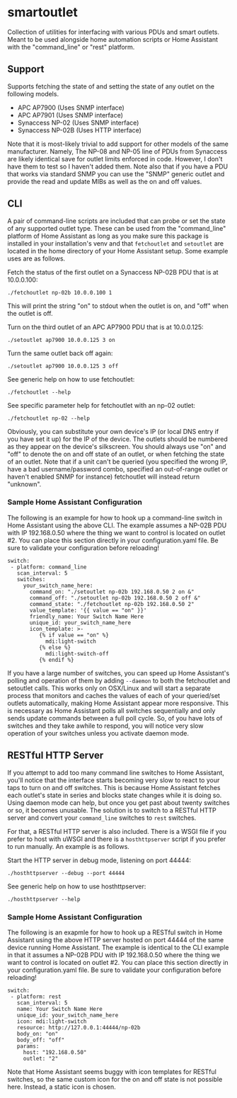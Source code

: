 # smartoutlet

Collection of utilities for interfacing with various PDUs and smart outlets. Meant to be used alongside home automation scripts or Home Assistant with the "command_line" or "rest" platform.

## Support

Supports fetching the state of and setting the state of any outlet on the following models.

* APC AP7900 (Uses SNMP interface)
* APC AP7901 (Uses SNMP interface)
* Synaccess NP-02 (Uses SNMP interface)
* Synaccess NP-02B (Uses HTTP interface)

Note that it is most-likely trivial to add support for other models of the same manufacturer. Namely, The NP-08 and NP-05 line of PDUs from Synaccess are likely identical save for outlet limits enforced in code. However, I don't have them to test so I haven't added them. Note also that if you have a PDU that works via standard SNMP you can use the "SNMP" generic outlet and provide the read and update MIBs as well as the on and off values.

## CLI

A pair of command-line scripts are included that can probe or set the state of any supported outlet type. These can be used from the "command_line" platform of Home Assistant as long as you make sure this package is installed in your installation's venv and that `fetchoutlet` and `setoutlet` are located in the home directory of your Home Assistant setup. Some example uses are as follows.

Fetch the status of the first outlet on a Synaccess NP-02B PDU that is at 10.0.0.100:

```
./fetchoutlet np-02b 10.0.0.100 1
```

This will print the string "on" to stdout when the outlet is on, and "off" when the outlet is off.

Turn on the third outlet of an APC AP7900 PDU that is at 10.0.0.125:

```
./setoutlet ap7900 10.0.0.125 3 on
```

Turn the same outlet back off again:

```
./setoutlet ap7900 10.0.0.125 3 off
```

See generic help on how to use fetchoutlet:

```
./fetchoutlet --help
```

See specific parameter help for fetchoutlet with an np-02 outlet:

```
./fetchoutlet np-02 --help
```

Obviously, you can substitute your own device's IP (or local DNS entry if you have set it up) for the IP of the device. The outlets should be numbered as they appear on the device's silkscreen. You should always use "on" and "off" to denote the on and off state of an outlet, or when fetching the state of an outlet. Note that if a unit can't be queried (you specified the wrong IP, have a bad username/password combo, specified an out-of-range outlet or haven't enabled SNMP for instance) fetchoutlet will instead return "unknown".

### Sample Home Assistant Configuration

The following is an example for how to hook up a command-line switch in Home Assistant using the above CLI. The example assumes a NP-02B PDU with IP 192.168.0.50 where the thing we want to control is located on outlet #2. You can place this section directly in your configuration.yaml file. Be sure to validate your configuration before reloading!

```
switch:
 - platform: command_line
   scan_interval: 5
   switches:
     your_switch_name_here:
       command_on: "./setoutlet np-02b 192.168.0.50 2 on &"
       command_off: "./setoutlet np-02b 192.168.0.50 2 off &"
       command_state: "./fetchoutlet np-02b 192.168.0.50 2"
       value_template: '{{ value == "on" }}'
       friendly_name: Your Switch Name Here
       unique_id: your_switch_name_here
       icon_template: >-
          {% if value == "on" %}
            mdi:light-switch
          {% else %}
            mdi:light-switch-off
          {% endif %}
```

If you have a large number of switches, you can speed up Home Assistant's polling and operation of them by adding `--daemon` to both the fetchoutlet and setoutlet calls. This works only on OSX/Linux and will start a separate process that monitors and caches the values of each of your queried/set outlets automatically, making Home Assistant appear more responsive. This is necessary as Home Assistant polls all switches sequentially and only sends update commands between a full poll cycle. So, of you have lots of switches and they take awhile to respond, you will notice very slow operation of your switches unless you activate daemon mode.

## RESTful HTTP Server

If you attempt to add too many command line switches to Home Assistant, you'll notice that the interface starts becoming very slow to react to your taps to turn on and off switches. This is because Home Assistant fetches each outlet's state in series and blocks state changes while it is doing so. Using daemon mode can help, but once you get past about twenty switches or so, it becomes unusable. The solution is to switch to a RESTful HTTP server and convert your `command_line` switches to `rest` switches.

For that, a RESTful HTTP server is also included. There is a WSGI file if you prefer to host with uWSGI and there is a `hosthttpserver` script if you prefer to run manually. An example is as follows.

Start the HTTP server in debug mode, listening on port 44444:

```
./hosthttpserver --debug --port 44444
```

See generic help on how to use hosthttpserver:

```
./hosthttpserver --help
```

### Sample Home Assistant Configuration

The following is an exapmle for how to hook up a RESTful switch in Home Assistant using the above HTTP server hosted on port 44444 of the same device running Home Assistant. The example is identical to the CLI example in that it assumes a NP-02B PDU with IP 192.168.0.50 where the thing we want to control is located on outlet #2. You can place this section directly in your configuration.yaml file. Be sure to validate your configuration before reloading!

```
switch:
 - platform: rest
   scan_interval: 5
   name: Your Switch Name Here
   unique_id: your_switch_name_here
   icon: mdi:light-switch
   resource: http://127.0.0.1:44444/np-02b
   body_on: "on"
   body_off: "off"
   params:
     host: "192.168.0.50"
     outlet: "2"
```

Note that Home Assistant seems buggy with icon templates for RESTful switches, so the same custom icon for the on and off state is not possible here. Instead, a static icon is chosen.
